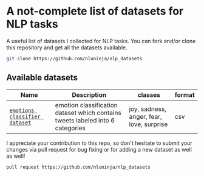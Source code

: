 # A not-complete list of datasets for NLP tasks

A useful list of datasets I collected for NLP tasks. You can fork and/or clone this repository and get all the datasets available.

```bash
git clone https://github.com/nluninja/nlp_datasets
```


## Available datasets

| Name | Description | classes | format |
| ---- | ----------- | ------- | ------ |
| [`emotions classifier dataset`](./emotion_classifier/README.md/) | emotion classification dataset which contains tweets labeled into 6 categories | joy, sadness, anger, fear, love, surprise | csv |

I appreciate your contribution to this repo, so don't hesitate to submit your changes via pull request for bug fixing or for adding a new dataset as well as well! 

```bash
pull request https://github.com/nluninja/nlp_datasets
```

